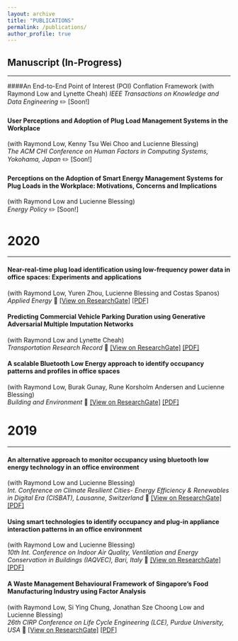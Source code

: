 ```yaml
---
layout: archive
title: "PUBLICATIONS"
permalink: /publications/
author_profile: true
---
```


<!--
{% if author.googlescholar %}
  You can also find my articles on <u><a href="{{author.googlescholar}}">my Google Scholar profile</a>.</u>
{% endif %}

{% include base_path %}

{% for post in site.publications reversed %}
  {% include archive-single.html %}
{% endfor %}

-->
<!--
<i>Recommended citation: Tekler, Z. D., Low, R., Chung, S. Y., Low, J. S. C., & Blessing, L. (2019). A Waste Management Behavioural Framework of Singapore’s Food Manufacturing Industry using Factor Analysis. Procedia CIRP, 80, 578-583. </i> 
-->



## Manuscript (In-Progress)
---
####An End-to-End Point of Interest (POI) Conflation Framework
(with Raymond Low and Lynette Cheah)
*IEEE Transactions on Knowledge and Data Engineering* :pencil2: [Soon!]



#### User Perceptions and Adoption of Plug Load Management Systems in the Workplace
(with Raymond Low, Kenny Tsu Wei Choo and  Lucienne Blessing) <br/>
*The ACM CHI Conference on Human Factors in Computing Systems, Yokohama, Japan* :pencil2: [Soon!]


####  Perceptions on the Adoption of Smart Energy Management Systems for Plug Loads in the Workplace: Motivations, Concerns and Implications
(with Raymond Low and Lucienne Blessing) <br/>
*Energy Policy* :pencil2: [Soon!]


# 2020
___

#### Near-real-time plug load identification using low-frequency power data in office spaces: Experiments and applications
(with Raymond Low, Yuren Zhou, Lucienne Blessing and Costas Spanos) <br/>
*Applied Energy* :closed_book: [[View on ResearchGate]](https://www.researchgate.net/publication/342567838_Near-real-time_plug_load_identification_using_low-frequency_power_data_in_office_spaces_Experiments_and_applications)
[[PDF]](http://zeynepduygutekler.github.io/files/AppliedEnergy_Published)


#### Predicting Commercial Vehicle Parking Duration using Generative Adversarial Multiple Imputation Networks
(with Raymond Low and Lynette Cheah) <br/>
*Transportation Research Record* :closed_book: [[View on ResearchGate]](https://www.researchgate.net/publication/342610218_Predicting_Commercial_Vehicle_Parking_Duration_using_Generative_Adversarial_Multiple_Imputation_Networks)
[[PDF]](http://zeynepduygutekler.github.io/files/TRB_Published)


#### A scalable Bluetooth Low Energy approach to identify occupancy patterns and profiles in office spaces
(with Raymond Low, Burak Gunay, Rune Korsholm Andersen and Lucienne Blessing) <br/>
*Building and Environment* :closed_book: [[View on ResearchGate]](https://www.researchgate.net/publication/338679517_A_Scalable_Bluetooth_Low_Energy_Approach_to_Identify_Occupancy_Patterns_and_Profiles_in_Office_Spaces)
[[PDF]](http://zeynepduygutekler.github.io/files/BuildingandEnvironment_Published)


# 2019
___

#### An alternative approach to monitor occupancy using bluetooth low energy technology in an office environment
(with Raymond Low and Lucienne Blessing) <br/>
*Int. Conference on Climate Resilient Cities- Energy Efficiency & Renewables in Digital Era (CISBAT), Lausanne, Switzerland* :rocket: [[View on ResearchGate]](https://www.researchgate.net/publication/337371393_An_alternative_approach_to_monitor_occupancy_using_bluetooth_low_energy_technology_in_an_office_environment)
[[PDF]](http://zeynepduygutekler.github.io/files/CISBAT2019_Published)


#### Using smart technologies to identify occupancy and plug-in appliance interaction patterns in an office environment
(with Raymond Low and Lucienne Blessing) <br/>
*10th Int. Conference on Indoor Air Quality, Ventilation and Energy Conservation in Buildings (IAQVEC), Bari, Italy* :rocket: [[View on ResearchGate]](https://www.researchgate.net/publication/336747517_Using_smart_technologies_to_identify_occupancy_and_plug-in_appliance_interaction_patterns_in_an_office_environment)
[[PDF]](http://zeynepduygutekler.github.io/files/IAQVEC2019_Published)


#### A Waste Management Behavioural Framework of Singapore’s Food Manufacturing Industry using Factor Analysis
(with Raymond Low, Si Ying Chung, Jonathan Sze Choong Low and Lucienne Blessing) <br/>
*26th CIRP Conference on Life Cycle Engineering (LCE), Purdue University, USA* :rocket: [[View on ResearchGate]](https://www.researchgate.net/publication/332965871_A_Waste_Management_Behavioural_Framework_of_Singapore's_Food_Manufacturing_Industry_using_Factor_Analysis)
[[PDF]](http://zeynepduygutekler.github.io/files/CIRP_Published.pdf)


